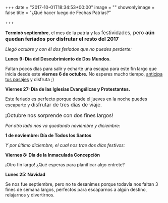 +++
date = "2017-10-01T18:34:53+00:00"
image = ""
showonlyimage = false
title = "¿Qué hacer luego de Fechas Patrias?"

+++


**Terminó septiembre**, el mes de la patria y las <span style="font-size: 1rem;">festividades, pero <b>aún quedan feriados por disfrutar</b></span><span style="font-size: 1rem;"><b>&nbsp;el resto del 2017</b></span>

_Llegó octubre y con él dos feriados que no puedes perderte:_

**Lunes 9: Día del Descubrimiento de Dos Mundos**.

Faltan pocos días para salir y echarte una escapa para este fin largo que inicia desde este **viernes 6 de octubre.** No esperes mucho tiempo, [anticipa tus pasajes](www.pasajeschile.cl) y disfruta ;)

**Viernes 27: Día de las Iglesias Evangélicas y Protestantes.**

Este feriado es perfecto porque desde el jueves en la noche puedes escaparte y <span style="font-size: 1rem;">disfrutar de tres días de viaje.</span>

<span style="font-size: 1rem;">¡Octubre nos sorprende con dos fines largos!</span>

*Por otro lado nos va quedando noviembre y diciembre:*

**1 de noviembre: Día de Todos los Santos**

*Y por último diciembre, el cual nos trae dos días festivos:*

**Viernes 8: Día de la Inmaculada Concepción**

¡Otro fin largo! ¿Qué esperas para planificar algo entrete?

**Lunes 25: Navidad**

Se nos fue septiembre, pero no te desanimes porque todavía nos faltan 3 fines de semana largos, perfectos para escaparnos a algún destino, relajarnos y divertirnos.
